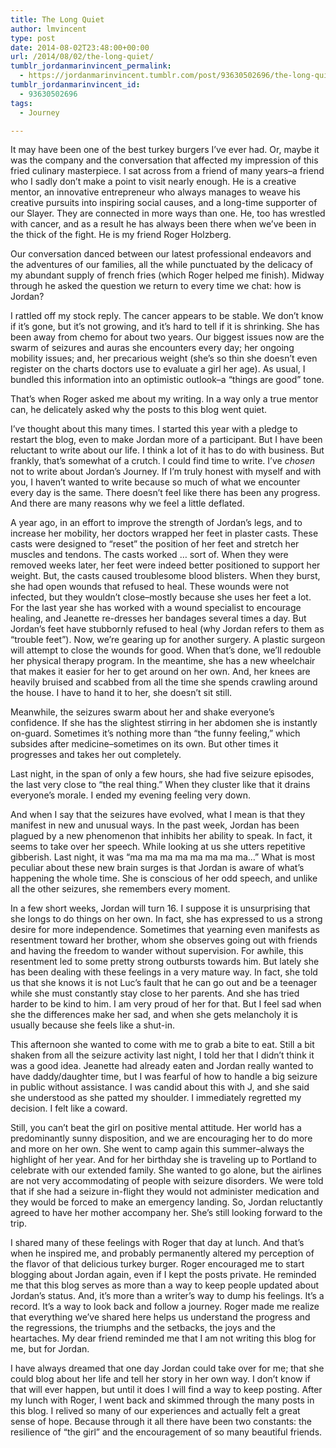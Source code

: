 ```yaml
---
title: The Long Quiet
author: lmvincent
type: post
date: 2014-08-02T23:48:00+00:00
url: /2014/08/02/the-long-quiet/
tumblr_jordanmarinvincent_permalink:
  - https://jordanmarinvincent.tumblr.com/post/93630502696/the-long-quiet
tumblr_jordanmarinvincent_id:
  - 93630502696
tags:
  - Journey

---
```

It may have been one of the best turkey burgers I’ve ever had. Or, maybe it was the company and the conversation that affected my impression of this fried culinary masterpiece. I sat across from a friend of many years–a friend who I sadly don’t make a point to visit nearly enough. He is a creative mentor, an innovative entrepreneur who always manages to weave his creative pursuits into inspiring social causes, and a long-time supporter of our Slayer. They are connected in more ways than one. He, too has wrestled with cancer, and as a result he has always been there when we’ve been in the thick of the fight. He is my friend Roger Holzberg.<!--more-->

Our conversation danced between our latest professional endeavors and the adventures of our families, all the while punctuated by the delicacy of my abundant supply of french fries (which Roger helped me finish). Midway through he asked the question we return to every time we chat: how is Jordan?<!-- more -->

I rattled off my stock reply. The cancer appears to be stable. We don’t know if it’s gone, but it’s not growing, and it’s hard to tell if it is shrinking. She has been away from chemo for about two years. Our biggest issues now are the swarm of seizures and auras she encounters every day; her ongoing mobility issues; and, her precarious weight (she’s so thin she doesn’t even register on the charts doctors use to evaluate a girl her age). As usual, I bundled this information into an optimistic outlook–a “things are good” tone.

That’s when Roger asked me about my writing. In a way only a true mentor can, he delicately asked why the posts to this blog went quiet.

I’ve thought about this many times. I started this year with a pledge to restart the blog, even to make Jordan more of a participant. But I have been reluctant to write about our life. I think a lot of it has to do with business. But frankly, that’s somewhat of a crutch. I could find time to write. I’ve _chosen_ not to write about Jordan’s Journey. If I’m truly honest with myself and with you, I haven’t wanted to write because so much of what we encounter every day is the same. There doesn’t feel like there has been any progress. And there are many reasons why we feel a little deflated.

A year ago, in an effort to improve the strength of Jordan’s legs, and to increase her mobility, her doctors wrapped her feet in plaster casts. These casts were designed to “reset” the position of her feet and stretch her muscles and tendons. The casts worked … sort of. When they were removed weeks later, her feet were indeed better positioned to support her weight. But, the casts caused troublesome blood blisters. When they burst, she had open wounds that refused to heal. These wounds were not infected, but they wouldn’t close–mostly because she uses her feet a lot. For the last year she has worked with a wound specialist to encourage healing, and Jeanette re-dresses her bandages several times a day. But Jordan’s feet have stubbornly refused to heal (why Jordan refers to them as “trouble feet”). Now, we’re gearing up for another surgery. A plastic surgeon will attempt to close the wounds for good. When that’s done, we’ll redouble her physical therapy program. In the meantime, she has a new wheelchair that makes it easier for her to get around on her own. And, her knees are heavily bruised and scabbed from all the time she spends crawling around the house. I have to hand it to her, she doesn’t sit still.

Meanwhile, the seizures swarm about her and shake everyone’s confidence. If she has the slightest stirring in her abdomen she is instantly on-guard. Sometimes it’s nothing more than “the funny feeling,” which subsides after medicine–sometimes on its own. But other times it progresses and takes her out completely.

Last night, in the span of only a few hours, she had five seizure episodes, the last very close to “the real thing.” When they cluster like that it drains everyone’s morale. I ended my evening feeling very down.

And when I say that the seizures have evolved, what I mean is that they manifest in new and unusual ways. In the past week, Jordan has been plagued by a new phenomenon that inhibits her ability to speak. In fact, it seems to take over her speech. While looking at us she utters repetitive gibberish. Last night, it was “ma ma ma ma ma ma ma ma…” What is most peculiar about these new brain surges is that Jordan is aware of what’s happening the whole time. She is conscious of her odd speech, and unlike all the other seizures, she remembers every moment.

In a few short weeks, Jordan will turn 16. I suppose it is unsurprising that she longs to do things on her own. In fact, she has expressed to us a strong desire for more independence. Sometimes that yearning even manifests as resentment toward her brother, whom she observes going out with friends and having the freedom to wander without supervision. For awhile, this resentment led to some pretty strong outbursts towards him. But lately she has been dealing with these feelings in a very mature way. In fact, she told us that she knows it is not Luc’s fault that he can go out and be a teenager while she must constantly stay close to her parents. And she has tried harder to be kind to him. I am very proud of her for that. But I feel sad when she the differences make her sad, and when she gets melancholy it is usually because she feels like a shut-in.

This afternoon she wanted to come with me to grab a bite to eat. Still a bit shaken from all the seizure activity last night, I told her that I didn’t think it was a good idea. Jeanette had already eaten and Jordan really wanted to have daddy/daughter time, but I was fearful of how to handle a big seizure in public without assistance. I was candid about this with J, and she said she understood as she patted my shoulder. I immediately regretted my decision. I felt like a coward.

Still, you can’t beat the girl on positive mental attitude. Her world has a predominantly sunny disposition, and we are encouraging her to do more and more on her own. She went to camp again this summer–always the highlight of her year. And for her birthday she is traveling up to Portland to celebrate with our extended family. She wanted to go alone, but the airlines are not very accommodating of people with seizure disorders. We were told that if she had a seizure in-flight they would not administer medication and they would be forced to make an emergency landing. So, Jordan reluctantly agreed to have her mother accompany her. She’s still looking forward to the trip.

I shared many of these feelings with Roger that day at lunch. And that’s when he inspired me, and probably permanently altered my perception of the flavor of that delicious turkey burger. Roger encouraged me to start blogging about Jordan again, even if I kept the posts private. He reminded me that this blog serves as more than a way to keep people updated about Jordan’s status. And, it’s more than a writer’s way to dump his feelings. It’s a record. It’s a way to look back and follow a journey. Roger made me realize that everything we’ve shared here helps us understand the progress and the regressions, the triumphs and the setbacks, the joys and the heartaches. My dear friend reminded me that I am not writing this blog for me, but for Jordan.

I have always dreamed that one day Jordan could take over for me; that she could blog about her life and tell her story in her own way. I don’t know if that will ever happen, but until it does I will find a way to keep posting. After my lunch with Roger, I went back and skimmed through the many posts in this blog. I relived so many of our experiences and actually felt a great sense of hope. Because through it all there have been two constants: the resilience of “the girl” and the encouragement of so many beautiful friends.